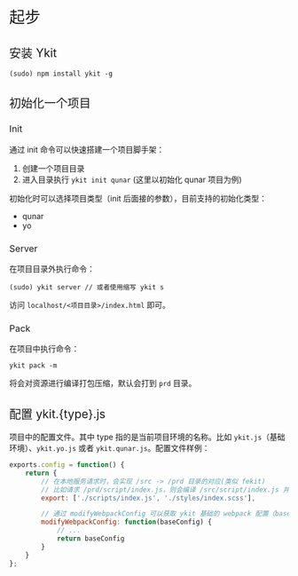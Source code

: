 <h1 style="font-weight: normal"> 起步 </h1>

<h2 style="font-weight: normal"> 安装 Ykit </h2>

```
(sudo) npm install ykit -g
```

<h2 style="font-weight: normal"> 初始化一个项目 </h2>

<h3 style="font-weight: normal"> Init </h3>

通过 init 命令可以快速搭建一个项目脚手架：

1. 创建一个项目目录
2. 进入目录执行 `ykit init qunar` (这里以初始化 qunar 项目为例)

初始化时可以选择项目类型（init 后面接的参数），目前支持的初始化类型：

- qunar
- yo

<h3 style="font-weight: normal"> Server </h3>

在项目目录外执行命令：

```
(sudo) ykit server // 或者使用缩写 ykit s
```

访问 `localhost/<项目目录>/index.html` 即可。

<h3 style="font-weight: normal"> Pack </h3>

在项目中执行命令：

```
ykit pack -m
```

将会对资源进行编译打包压缩，默认会打到 `prd` 目录。

<h2 style="font-weight: normal"> 配置 ykit.{type}.js </h2>

项目中的配置文件。其中 type 指的是当前项目环境的名称。比如 `ykit.js`（基础环境）、`ykit.yo.js` 或者 `ykit.qunar.js`。配置文件样例：

```js
exports.config = function() {
    return {
        // 在本地服务请求时，会实现 /src -> /prd 目录的对应(类似 fekit)
        // 比如请求 /prd/script/index.js，则会编译 /src/script/index.js 并返回编译结果
        export: ['./scripts/index.js', './styles/index.scss'],

        // 通过 modifyWebpackConfig 可以获取 ykit 基础的 webpack 配置（baseConfig）并进行修改
        modifyWebpackConfig: function(baseConfig) {
            // ...
            return baseConfig
        }
    }
};
```
